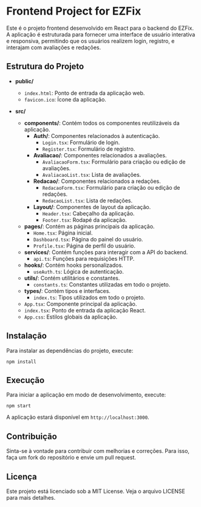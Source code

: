 # Frontend Project for EZFix

Este é o projeto frontend desenvolvido em React para o backend do EZFix. A aplicação é estruturada para fornecer uma interface de usuário interativa e responsiva, permitindo que os usuários realizem login, registro, e interajam com avaliações e redações.

## Estrutura do Projeto

- **public/**
  - `index.html`: Ponto de entrada da aplicação web.
  - `favicon.ico`: Ícone da aplicação.

- **src/**
  - **components/**: Contém todos os componentes reutilizáveis da aplicação.
    - **Auth/**: Componentes relacionados à autenticação.
      - `Login.tsx`: Formulário de login.
      - `Register.tsx`: Formulário de registro.
    - **Avaliacao/**: Componentes relacionados a avaliações.
      - `AvaliacaoForm.tsx`: Formulário para criação ou edição de avaliações.
      - `AvaliacaoList.tsx`: Lista de avaliações.
    - **Redacao/**: Componentes relacionados a redações.
      - `RedacaoForm.tsx`: Formulário para criação ou edição de redações.
      - `RedacaoList.tsx`: Lista de redações.
    - **Layout/**: Componentes de layout da aplicação.
      - `Header.tsx`: Cabeçalho da aplicação.
      - `Footer.tsx`: Rodapé da aplicação.
  - **pages/**: Contém as páginas principais da aplicação.
    - `Home.tsx`: Página inicial.
    - `Dashboard.tsx`: Página do painel do usuário.
    - `Profile.tsx`: Página de perfil do usuário.
  - **services/**: Contém funções para interagir com a API do backend.
    - `api.ts`: Funções para requisições HTTP.
  - **hooks/**: Contém hooks personalizados.
    - `useAuth.ts`: Lógica de autenticação.
  - **utils/**: Contém utilitários e constantes.
    - `constants.ts`: Constantes utilizadas em todo o projeto.
  - **types/**: Contém tipos e interfaces.
    - `index.ts`: Tipos utilizados em todo o projeto.
  - `App.tsx`: Componente principal da aplicação.
  - `index.tsx`: Ponto de entrada da aplicação React.
  - `App.css`: Estilos globais da aplicação.

## Instalação

Para instalar as dependências do projeto, execute:

```
npm install
```

## Execução

Para iniciar a aplicação em modo de desenvolvimento, execute:

```
npm start
```

A aplicação estará disponível em `http://localhost:3000`.

## Contribuição

Sinta-se à vontade para contribuir com melhorias e correções. Para isso, faça um fork do repositório e envie um pull request.

## Licença

Este projeto está licenciado sob a MIT License. Veja o arquivo LICENSE para mais detalhes.